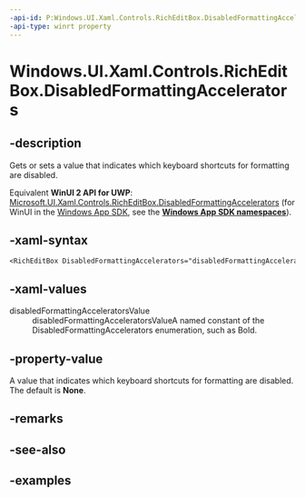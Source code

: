 ```yaml
---
-api-id: P:Windows.UI.Xaml.Controls.RichEditBox.DisabledFormattingAccelerators
-api-type: winrt property
---
```


<!-- Property syntax.
public DisabledFormattingAccelerators DisabledFormattingAccelerators { get;  set; }
-->

# Windows.UI.Xaml.Controls.RichEditBox.DisabledFormattingAccelerators

## -description

Gets or sets a value that indicates which keyboard shortcuts for formatting are disabled.

Equivalent **WinUI 2 API for UWP**: [Microsoft.UI.Xaml.Controls.RichEditBox.DisabledFormattingAccelerators](/windows/winui/api/microsoft.ui.xaml.controls.richeditbox.disabledformattingaccelerators) (for WinUI in the [Windows App SDK](/windows/apps/windows-app-sdk/), see the **[Windows App SDK namespaces](/windows/windows-app-sdk/api/winrt/)**).

## -xaml-syntax

```xaml
<RichEditBox DisabledFormattingAccelerators="disabledFormattingAcceleratorsValue"/>
```

## -xaml-values

<dl><dt>disabledFormattingAcceleratorsValue</dt><dd>disabledFormattingAcceleratorsValueA named constant of the DisabledFormattingAccelerators enumeration, such as Bold.</dd>
</dl>

## -property-value

A value that indicates which keyboard shortcuts for formatting are disabled. The default is **None**.

## -remarks

## -see-also

## -examples

